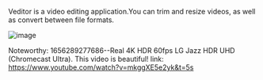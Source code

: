 Veditor is a video editing application.You can trim and resize videos, as well as convert between file formats.

![image](https://user-images.githubusercontent.com/68392833/169719216-4a3923ab-b96a-49b5-8af2-4f0a1cd4466d.png)


Noteworthy: 1656289277686--Real 4K HDR 60fps LG Jazz HDR UHD (Chromecast Ultra). This video is beautiful! 
link: https://www.youtube.com/watch?v=mkggXE5e2yk&t=5s
